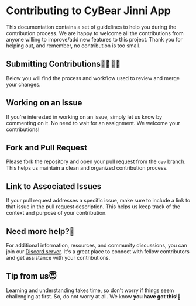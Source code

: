 # Contributing to CyBear Jinni App

This documentation contains a set of guidelines to help you during the contribution process. We are happy to welcome all the contributions from anyone willing to improve/add new features to this project. Thank you for helping out, and remember, no contribution is too small.

## Submitting Contributions👩‍💻👨‍💻
Below you will find the process and workflow used to review and merge your changes.

## Working on an Issue
If you're interested in working on an issue, simply let us know by commenting on it. No need to wait for an assignment. We welcome your contributions!

## Fork and Pull Request
Please fork the repository and open your pull request from the `dev` branch. This helps us maintain a clean and organized contribution process.

## Link to Associated Issues
If your pull request addresses a specific issue, make sure to include a link to that issue in the pull request description. This helps us keep track of the context and purpose of your contribution.

## Need more help?🤔

For additional information, resources, and community discussions, you can join our [Discord server](https://discord.gg/mUXfwUY). It's a great place to connect with fellow contributors and get assistance with your contributions.

## Tip from us😇
Learning and understanding takes time, so don't worry if things seem challenging at first. So, do not worry at all. We know **you have got this**!💪
